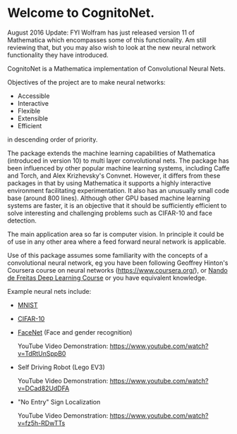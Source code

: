 # Welcome to CognitoNet.

August 2016 Update: FYI Wolfram has just released version 11 of Mathematica which encompasses some of this functionality. Am still reviewing that, but you may also wish to look at the new neural network functionality they have introduced.

CognitoNet is a Mathematica implementation of Convolutional Neural Nets.

Objectives of the project are to make neural networks:

 - Accessible
 - Interactive
 - Flexible
 - Extensible
 - Efficient

in descending order of priority.

The package extends the machine learning capabilities of Mathematica (introduced in version 10) to multi layer convolutional nets. The package has been influenced by other popular machine learning systems, including Caffe and Torch, and Alex Krizhevsky's Convnet. However, it differs from these packages in that by using Mathematica it supports a highly interactive environment facilitating experimentation. It also has an unusually small code base (around 800 lines). Although other GPU based machine learning systems are faster, it is an objective that it should be sufficiently efficient to solve interesting and challenging problems such as CIFAR-10 and face detection.

The main application area so far is computer vision. In principle it could be of use in any other area where a feed forward neural network is applicable.

Use of this package assumes some familiarity with the concepts of a convolutional neural network, eg you have been following Geoffrey Hinton's Coursera course on neural networks (https://www.coursera.org/), or [Nando de Freitas Deep Learning Course](https://www.youtube.com/watch?v=PlhFWT7vAEw&list=PLE6Wd9FR--EfW8dtjAuPoTuPcqmOV53Fu&index=16) or you have equivalent knowledge.

Example neural nets include:

 - [MNIST](https://github.com/jfrancis71/CognitoNet/wiki/MNIST)
 - [CIFAR-10](https://github.com/jfrancis71/CognitoNet/wiki/CIFAR-10-Example)
 - [FaceNet](https://github.com/jfrancis71/CognitoNet/wiki/Face-Detection) (Face and gender recognition)
 
    YouTube Video Demonstration: <https://www.youtube.com/watch?v=TdRtUnSppB0>
 - Self Driving Robot (Lego EV3)

   YouTube Video Demonstration: <https://www.youtube.com/watch?v=DCad82UdDFA> 

 - "No Entry" Sign Localization

   YouTube Video Demonstration: <https://www.youtube.com/watch?v=fz5h-RDwTTs> 
